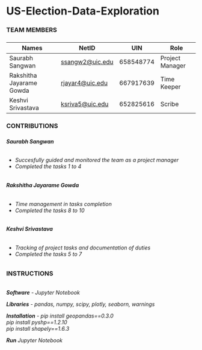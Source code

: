 # US-Election-Data-Exploration

<h3>TEAM MEMBERS<h3>
 <p> </p>
  
|Names                       |NetID            |UIN           |Role              |
|---                         |---              |---           |---               |
|Saurabh Sangwan            |ssangw2@uic.edu   |658548774     |Project Manager   |  
|Rakshitha Jayarame Gowda   |rjayar4@uic.edu   |667917639     |Time Keeper       |  
|Keshvi Srivastava          |ksriva5@uic.edu   |652825616     |Scribe            |

<h3>CONTRIBUTIONS<h3>

<h5>Saurabh Sangwan<h6>
<h6> <h6>
  
* Succesfully guided and monitored the team as a project manager
* Completed the tasks 1 to 4

<h5>Rakshitha Jayarame Gowda<h5>
<h6> <h6>
  
* Time management in tasks completion
* Completed the tasks 8 to 10

<h5>Keshvi Srivastava<h5>
 <h6> <h6>
  
* Tracking of project tasks and documentation of duties
* Completed the tasks 5 to 7

<h3>INSTRUCTIONS<h3>
 <h6> <h6>

 <b>Software</b> - Jupyter Notebook <br>
  
 <b>Libraries</b> - pandas, numpy, scipy, plotly, seaborn, warnings <br>
 
 <b>Installation</b> -   pip install geopandas==0.3.0 <br>
                  pip install pyshp==1.2.10 <br>
                  pip install shapely==1.6.3 <br>
  
  <b>Run</b> Jupyter Notebook

